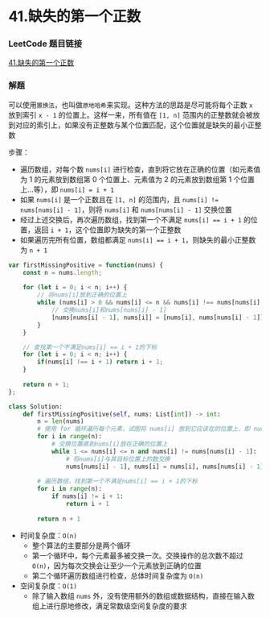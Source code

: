 # 41.缺失的第一个正数

### LeetCode 题目链接

[41.缺失的第一个正数](https://leetcode.cn/problems/first-missing-positive/)

### 解题

可以使用`置换法`，也叫做`原地哈希`来实现。这种方法的思路是尽可能将每个正数 `x` 放到索引 `x - 1` 的位置上。这样一来，所有值在 `[1, n]` 范围内的正整数就会被放到对应的索引上，如果没有正整数与某个位置匹配，这个位置就是缺失的最小正整数

步骤：
- 遍历数组，对每个数 `nums[i]` 进行检查，直到将它放在正确的位置（如元素值为 1 的元素放到数组第 0 个位置上、元素值为 2 的元素放到数组第 1 个位置上...等），即 `nums[i] = i + 1`
- 如果 `nums[i]` 是一个正数且在 `[1, n]` 的范围内，且 `nums[i] != nums[nums[i] - 1]`，则将 `nums[i]` 和 `nums[nums[i] - 1]` 交换位置
- 经过上述交换后，再次遍历数组，找到第一个不满足 `nums[i] == i + 1` 的位置，返回 `i + 1`，这个位置即为缺失的第一个正整数
- 如果遍历完所有位置，数组都满足 `nums[i] == i + 1`，则缺失的最小正整数为 `n + 1`

```js
var firstMissingPositive = function(nums) {
    const n = nums.length;
    
    for (let i = 0; i < n; i++) {
        // 将nums[i]放到正确的位置上
        while (nums[i] > 0 && nums[i] <= n && nums[i] !== nums[nums[i] - 1]) {
            // 交换nums[i]和nums[nums[i] - 1]
            [nums[nums[i] - 1], nums[i]] = [nums[i], nums[nums[i] - 1]];
        }
    }

    // 查找第一个不满足nums[i] == i + 1的下标
    for (let i = 0; i < n; i++) {
        if(nums[i] !== i + 1) return i + 1;
    }
    
    return n + 1;
};
```
```python
class Solution:
    def firstMissingPositive(self, nums: List[int]) -> int:
        n = len(nums)
        # 使用 for 循环遍历每个元素，试图将 nums[i] 放到它应该在的位置上，即 nums[i] - 1 的位置
        for i in range(n):
            # 交换位置直到nums[i]放在正确的位置上
            while 1 <= nums[i] <= n and nums[i] != nums[nums[i] - 1]:
                # 将nums[i]与其目标位置上的数交换
                nums[nums[i] - 1], nums[i] = nums[i], nums[nums[i] - 1]
            
        # 遍历数组，找到第一个不满足nums[i] == i + 1的下标
        for i in range(n):
            if nums[i] != i + 1:
                return i + 1
        
        return n + 1
```
- 时间复杂度：`O(n)`
  - 整个算法的主要部分是两个循环
  - 第一个循环中，每个元素最多被交换一次。交换操作的总次数不超过 `O(n)`，因为每次交换会让至少一个元素放到正确的位置
  - 第二个循环遍历数组进行检查，总体时间复杂度为 `O(n)`
- 空间复杂度：`O(1)`
  - 除了输入数组 `nums` 外，没有使用额外的数组或数据结构，直接在输入数组上进行原地修改，满足常数级空间复杂度的要求